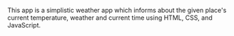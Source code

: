 This app is a simplistic weather app which informs about the given place's current temperature, weather and current time using HTML, CSS, and JavaScript.
